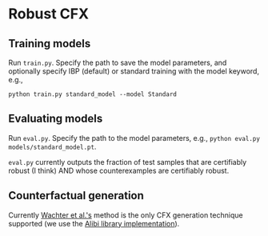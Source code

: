 # Robust CFX

## Training models
Run `train.py`. Specify the path to save the model parameters, and optionally specify IBP (default) or standard training with the model keyword, e.g., 

`python train.py standard_model --model Standard`

## Evaluating models
Run `eval.py`. Specify the path to the model parameters, e.g., `python eval.py models/standard_model.pt`.

`eval.py` currently outputs the fraction of test samples that are certifiably robust (I think) AND whose counterexamples are certifiably robust.

## Counterfactual generation
Currently [Wachter et al.'s](https://arxiv.org/abs/1711.00399) method is the only CFX generation technique supported (we use the [Alibi library implementation](https://docs.seldon.io/projects/alibi/en/latest/methods/CF.html)). 
